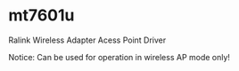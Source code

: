 mt7601u
=======

Ralink Wireless Adapter Acess Point Driver

Notice: Can be used for operation in wireless AP mode only!

